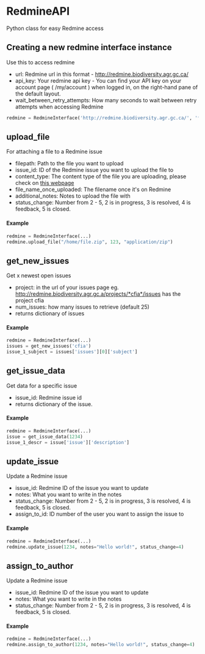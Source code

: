 # RedmineAPI
Python class for easy Redmine access

## Creating a new redmine interface instance
Use this to access redmine
- url: Redmine url in this format - http://redmine.biodiversity.agr.gc.ca/
- api_key: Your redmine api key - You can find your API key on your account page ( /my/account ) when logged in, on the right-hand pane of the default layout.
- wait_between_retry_attempts: How many seconds to wait between retry attempts when accessing Redmine
```python
redmine = RedmineInterface('http://redmine.biodiversity.agr.gc.ca/', 'foo')
```

## upload_file
For attaching a file to a Redmine issue
- filepath: Path to the file you want to upload
- issue_id: ID of the Redmine issue you want to upload the file to
- content_type: The content type of the file you are uploading, please check on [this webpage](http://www.freeformatter.com/mime-types-list.html)
- file_name_once_uploaded: The filename once it's on Redmine
- additional_notes: Notes to upload the file with
- status_change: Number from 2 - 5, 2 is in progress, 3 is resolved, 4 is feedback, 5 is closed.
        
#### Example
```python
redmine = RedmineInterface(...)
redmine.upload_file("/home/file.zip", 123, "application/zip")
```
## get_new_issues
Get x newest open issues
- project: in the url of your issues page eg. http://redmine.biodiversity.agr.gc.a/projects/*cfia*/issues has the project cfia
- num_issues: how many issues to retrieve (default 25)
- returns dictionary of issues

#### Example
```python
redmine = RedmineInterface(...)
issues = get_new_issues('cfia')
issue_1_subject = issues['issues'][0]['subject']
```

## get_issue_data
Get data for a specific issue
- issue_id: Redmine issue id
- returns dictionary of the issue.

#### Example
```python
redmine = RedmineInterface(...)
issue = get_issue_data(1234)
issue_1_descr = issue['issue']['description']
```

## update_issue
Update a Redmine issue
- issue_id: Redmine ID of the issue you want to update
- notes: What you want to write in the notes
- status_change: Number from 2 - 5, 2 is in progress, 3 is resolved, 4 is feedback, 5 is closed.
- assign_to_id: ID number of the user you want to assign the issue to

#### Example
```python
redmine = RedmineInterface(...)
redmine.update_issue(1234, notes="Hello world!", status_change=4)
```

## assign_to_author
Update a Redmine issue
- issue_id: Redmine ID of the issue you want to update
- notes: What you want to write in the notes
- status_change: Number from 2 - 5, 2 is in progress, 3 is resolved, 4 is feedback, 5 is closed.

#### Example
```python
redmine = RedmineInterface(...)
redmine.assign_to_author(1234, notes="Hello world!", status_change=4)
```